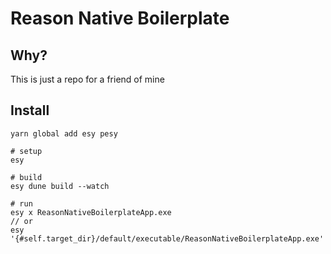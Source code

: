 # Reason Native Boilerplate

## Why?

This is just a repo for a friend of mine

## Install

```shell
yarn global add esy pesy

# setup
esy

# build
esy dune build --watch

# run
esy x ReasonNativeBoilerplateApp.exe
// or
esy '{#self.target_dir}/default/executable/ReasonNativeBoilerplateApp.exe'
```
